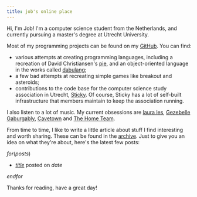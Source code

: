 ```yaml
---
title: job's online place
---
```


Hi, I'm Job! I'm a computer science student from the Netherlands,
and currently pursuing a master's degree at Utrecht University.

Most of my programming projects can be found on my [GitHub](https://github.com/stickyPiston).
You can find:

- various attempts at creating programming languages,
  including a recreation of David Christiansen's [pie](https://thelittletyper.com/),
  and an object-oriented language in the works called [dabulang](https://github.com/stickyPiston/dabulang);
- a few bad attempts at recreating simple games like breakout and asteroids;
- contributions to the code base for the computer science study association
  in Utrecht, [Sticky](https://github.com/svsticky). Of course, Sticky has a
  lot of self-built infrastructure that members
  maintain to keep the association running.

I also listen to a lot of music. My current obsessions are [laura les](https://soundcloud.com/osno1),
[Gezebelle Gaburgably](https://open.spotify.com/artist/2dAr2VXRbboq3vymg20Jtw?si=yrnIjf_eQ0KRknzG6hH7cw),
[Cavetown](https://open.spotify.com/artist/2hR4h1Cao2ueuI7Cx9c7V8?si=J7yly11lTk6F28SlsohZ6Q)
and [The Home Team](https://open.spotify.com/artist/0hp58JplihFjlLstUbKS0x?si=Pe7uwXuCReeISIEqMWWt7g).

From time to time, I like to write a little article about stuff I find interesting
and worth sharing. These can be found in the [archive](/archive.html).
Just to give you an idea on what they're about, here's the latest few posts:

$for(posts)$

- [$title$]($url$) posted on $date$

$endfor$

Thanks for reading, have a great day!
